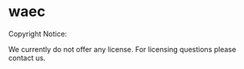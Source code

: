 # waec

Copyright Notice:

We currently do not offer any license. For licensing questions please contact us.
